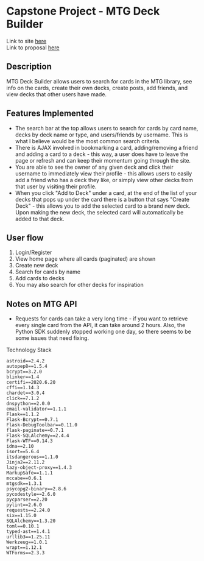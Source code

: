 # Capstone Project - MTG Deck Builder

Link to site [here](https://mtg-deck-builder-herokuapp.herokuapp.com/)   
Link to proposal [here](https://docs.google.com/document/d/1vihomjFiPxAEcT1a_XN5z64aQJ3TPLc6ZatwUhQOaoU/edit?usp=sharing
)

## Description
MTG Deck Builder allows users to search for cards in the MTG library, see info on the cards, create their own decks, create posts, add friends, and view decks that other users have made.

## Features Implemented
- The search bar at the top allows users to search for cards by card name, decks by deck name or type, and users/friends by username. This is what I believe would be the most common search criteria.
- There is AJAX involved in bookmarking a card, adding/removing a friend and adding a card to a deck - this way, a user does have to leave the page or refresh and can keep their momentum going through the site.
- You are able to see the owner of any given deck and click their username to immediately view their profile - this allows users to easily add a friend who has a deck they like, or simply view other decks from that user by visiting their profile.
- When you click "Add to Deck" under a card, at the end of the list of your decks that pops up under the card there is a button that says "Create Deck" - this allows you to add the selected card to a brand new deck. Upon making the new deck, the selected card will automatically be added to that deck.

## User flow
1. Login/Register
2. View home page where all cards (paginated) are shown
3. Create new deck
4. Search for cards by name
5. Add cards to decks
6. You may also search for other decks for inspiration

## Notes on MTG API
- Requests for cards can take a very long time - if you want to retrieve every single card from the API, it can take around 2 hours. Also, the Python SDK suddenly stopped working one day, so there seems to be some issues that need fixing.

Technology Stack
```
astroid==2.4.2
autopep8==1.5.4
bcrypt==3.2.0
blinker==1.4
certifi==2020.6.20
cffi==1.14.3
chardet==3.0.4
click==7.1.2
dnspython==2.0.0
email-validator==1.1.1
Flask==1.1.2
Flask-Bcrypt==0.7.1
Flask-DebugToolbar==0.11.0
flask-paginate==0.7.1
Flask-SQLAlchemy==2.4.4
Flask-WTF==0.14.3
idna==2.10
isort==5.6.4
itsdangerous==1.1.0
Jinja2==2.11.2
lazy-object-proxy==1.4.3
MarkupSafe==1.1.1
mccabe==0.6.1
mtgsdk==1.3.1
psycopg2-binary==2.8.6
pycodestyle==2.6.0
pycparser==2.20
pylint==2.6.0
requests==2.24.0
six==1.15.0
SQLAlchemy==1.3.20
toml==0.10.1
typed-ast==1.4.1
urllib3==1.25.11
Werkzeug==1.0.1
wrapt==1.12.1
WTForms==2.3.3
```
